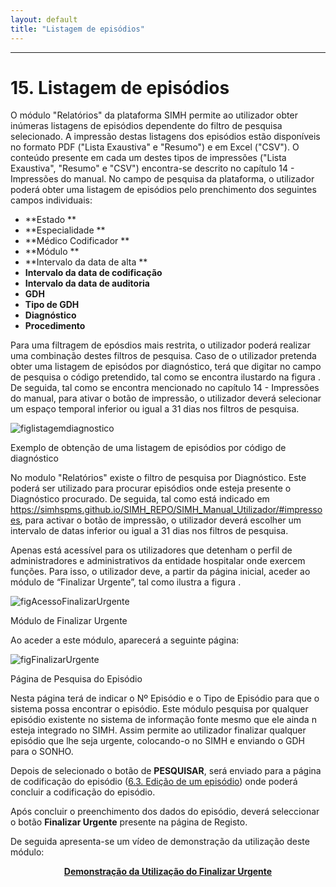 ```yaml
---
layout: default
title: "Listagem de episódios"
---
```



---
<div id="Listagem de episódios"></div>

# 15. Listagem de episódios

O módulo "Relatórios" da plataforma SIMH permite ao utilizador obter inúmeras listagens de episódios dependente do filtro de pesquisa selecionado. A impressão destas listagens dos episódios estão disponíveis no formato PDF ("Lista Exaustiva" e "Resumo") e em Excel ("CSV"). O conteúdo presente em cada um destes tipos de impressões ("Lista Exaustiva", "Resumo" e "CSV") encontra-se descrito no capítulo 14 - Impressões do manual.
No campo de pesquisa da plataforma, o utilizador poderá obter uma listagem de episódios pelo prenchimento dos seguintes campos individuais: 

* **Estado ** 
* **Especialidade ** 
* **Médico Codificador ** 
* **Módulo ** 
* **Intervalo da data de alta ** 
* **Intervalo da data de codificação** 
* **Intervalo da data de auditoria** 
* **GDH** 
* **Tipo de GDH** 
* **Diagnóstico** 
* **Procedimento** 


Para uma filtragem de epósdios mais restrita, o utilizador poderá realizar uma combinação destes filtros de pesquisa. Caso de o utilizador pretenda obter uma listagem de episódos por diagnóstico, terá que digitar no campo de pesquisa o código pretendido, tal como se encontra ilustardo na figura         . De seguida, tal como se encontra mencionado no capítulo 14 - Impressões do manual, para ativar o botão de impressão, o utilizador deverá selecionar um espaço temporal inferior ou igual a 31 dias nos filtros de pesquisa. 

![figlistagemdiagnostico](img/listagemdiagnosticojpg) 

<p class="caption" id="figAcessoImprimir">Exemplo de obtenção de uma listagem de episódios por código de diagnóstico</p>






No modulo "Relatórios" existe o filtro de pesquisa por Diagnóstico. Este poderá ser utilizado para procurar episódios onde esteja presente o Diagnóstico procurado. De seguida,  tal como está indicado em https://simhspms.github.io/SIMH_REPO/SIMH_Manual_Utilizador/#impressoes,  para activar o botão de impressão,  o utilizador deverá escolher um intervalo de datas inferior ou igual a 31 dias nos filtros de pesquisa.







Apenas está acessível para os utilizadores que detenham o perfil de administradores e administrativos da entidade hospitalar onde exercem funções.
Para isso, o utilizador deve, a partir da página inicial, aceder ao módulo de “Finalizar Urgente”, tal como ilustra a figura [](#figAcessoFinalizarUrgente).

![figAcessoFinalizarUrgente](img/pages/10_1.jpg)   

<p class="caption" id="figAcessoFinalizarUrgente">Módulo de Finalizar Urgente</p>

Ao aceder a este módulo, aparecerá a seguinte página:

![figFinalizarUrgente](img/pages/10_2.jpg)

<p class="caption" id="figFinalizarUrgente">Página de Pesquisa do Episódio</p>

Nesta página terá de indicar o Nº Episódio e o Tipo de Episódio para que o sistema possa encontrar o episódio.
Este módulo pesquisa por qualquer episódio existente no sistema de informação fonte mesmo que ele ainda n esteja integrado no SIMH. Assim permite ao utilizador finalizar qualquer episódio que lhe seja urgente, colocando-o no SIMH e enviando o GDH para o SONHO.

Depois de selecionado o botão de **PESQUISAR**, será enviado para a página de codificação do episódio ([6.3. Edição de um episódio](#codificacao-edicao-de-episodios)) onde poderá concluir a codificação do episódio.

Após concluir o preenchimento dos dados do episódio, deverá seleccionar o botão **Finalizar Urgente** presente na página de Registo.

De seguida apresenta-se um vídeo de demonstração da utilização deste módulo: 
<p style="text-align: center; font-weight: bold;"><a href="./file/FinalizarUrgente.mp4">Demonstração da Utilização do Finalizar Urgente</a></p>


